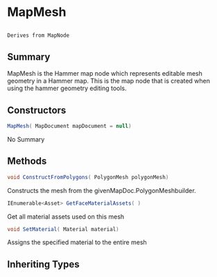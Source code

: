 # MapMesh

## 
```c#
Derives from MapNode
```

## Summary

MapMesh is the Hammer map node which represents editable mesh geometry in a Hammer map.
This is the map node that is created when using the hammer geometry editing tools.
## Constructors

```c#
MapMesh( MapDocument mapDocument = null) 
```
No Summary
## Methods

```c#
void ConstructFromPolygons( PolygonMesh polygonMesh) 
```
Constructs the mesh from the givenMapDoc.PolygonMeshbuilder.
```c#
IEnumerable<Asset> GetFaceMaterialAssets( ) 
```
Get all material assets used on this mesh
```c#
void SetMaterial( Material material) 
```
Assigns the specified material to the entire mesh
## Inheriting Types

